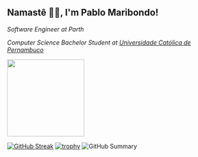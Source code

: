 <h2>Namastê 🙏🏻, I'm Pablo Maribondo!</h2>
<p><em>Software Engineer at Parth</em></p>
<p><em>Computer Science Bachelor Student at <a href="https://www1.unicap.br/">Universidade Católica de Pernambuco</a></em></p>

<a href="https://github.com/pablomaribondo">
  <img height="180em" src="https://github-readme-stats.vercel.app/api?username=pablomaribondo&theme=dracula&show_icons=true&count_private=true" />
</a>

[![GitHub Streak](https://github-readme-streak-stats.herokuapp.com?user=pablomaribondo&theme=dracula)](https://git.io/streak-stats)
[![trophy](https://github-profile-trophy.vercel.app/?username=pablomaribondo&theme=dracula&column=7)](https://github.com/ryo-ma/github-profile-trophy)
![GitHub Summary](https://github-profile-summary-cards.vercel.app/api/cards/profile-details?username=pablomaribondo&theme=dracula)
